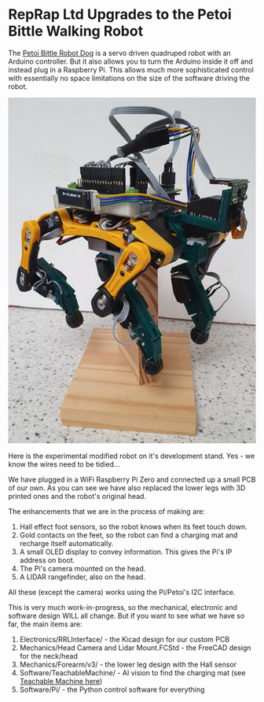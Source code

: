 # RepRap Ltd Upgrades to the Petoi Bittle Walking Robot

The [Petoi Bittle Robot Dog](https://www.petoi.com/pages/bittle-open-source-bionic-robot-dog) is a servo driven quadruped robot with an Arduino controller. But it also allows you to turn the Arduino inside it off and instead plug in a Raspberry Pi. This allows much more sophisticated control with essentially no space limitations on the size of the software driving the robot.

![RRL Petoi Bittle](https://github.com/RepRapLtd/Walking-robots/blob/main/Petoi/Pix/dog-in-progress.jpg)

Here is the experimental modified robot on it's development stand. Yes - we know the wires need to be tidied...

We have plugged in a WiFi Raspberry Pi Zero and connected up a small PCB of our own. As you can see we have also replaced the lower legs with 3D printed ones and the robot's original head.

The enhancements that we are in the process of making are:

1. Hall effect foot sensors, so the robot knows when its feet touch down.
2. Gold contacts on the feet, so the robot can find a charging mat and recharge itself automatically.
3. A small OLED display to convey information. This gives the Pi's IP address on boot.
4. The Pi's camera mounted on the head.
5. A LIDAR rangefinder, also on the head.

All these (except the camera) works using the Pi/Petoi's I2C interface.

This is very much work-in-progress, so the mechanical, electronic and software design WILL all change. But if you want to see what we have so far, the main items are:

1. Electronics/RRLInterface/ - the Kicad design for our custom PCB
2. Mechanics/Head Camera and Lidar Mount.FCStd - the FreeCAD design for the neck/head
3. Mechanics/Forearm/v3/ - the lower leg design with the Hall sensor
4. Software/TeachableMachine/ - AI vision to find the charging mat (see [Teachable Machine here](https://teachablemachine.withgoogle.com/))
5. Software/Pi/ - the Python control software for everything



